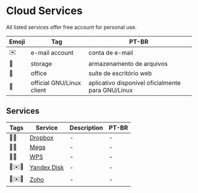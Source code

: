 # Cloud Services

All listed services offer free account for personal use. 

| Emoji | Tag | PT-BR |
|-|-|-|
| ✉️ | e-mail account | conta de e-mail |
| 💾 | storage | armazenamento de arquivos |
| 📄 | office | suíte de escritório web |
| 🐧 | official GNU/Linux client | aplicativo disponível oficialmente para GNU/Linux |

## Services

| Tags | Service | Description | PT-BR |
|-|-|-|-|
| 💾🐧 | [Dropbox](https://www.dropbox.com) | - | - |
| 💾🐧 | [Mega](https://mega.io) | - | - |
| 💾📄 | [WPS](https://cloud.wps.com) | - | - |
| 💾✉️🐧 | [Yandex Disk](https://disk.yandex.com) | - | - |
| 💾✉️📄 | [Zoho](https://www.zoho.com/pt-br/) | - | - |